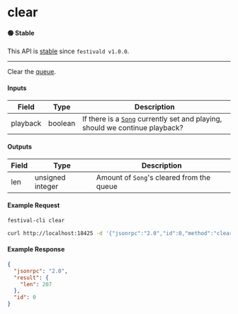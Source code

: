 # clear

#### 🟢 Stable
This API is [stable](/api-stability/marker.md) since `festivald v1.0.0`.

---

Clear the [queue](/json-rpc/queue/queue.md).

#### Inputs
| Field    | Type    | Description |
|----------|---------|-------------|
| playback | boolean | If there is a [`Song`](/common-objects/song.md) currently set and playing, should we continue playback?

#### Outputs
| Field | Type             | Description |
|-------|------------------|-------------|
| len   | unsigned integer | Amount of `Song`'s cleared from the queue

#### Example Request
```bash
festival-cli clear
```
```bash
curl http://localhost:18425 -d '{"jsonrpc":"2.0","id":0,"method":"clear","params":{"playback":false}}'
```

#### Example Response
```json
{
  "jsonrpc": "2.0",
  "result": {
    "len": 207
  },
  "id": 0
}
```
